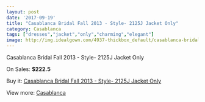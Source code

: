 ```yaml
---
layout: post
date: '2017-09-19'
title: "Casablanca Bridal Fall 2013 - Style- 2125J Jacket Only"
category: Casablanca
tags: ["dresses","jacket","only","charming","elegant"]
image: http://img.idealgown.com/4937-thickbox_default/casablanca-bridal-fall-2013-style-2125j-jacket-only.jpg
---
```

Casablanca Bridal Fall 2013 - Style- 2125J Jacket Only

On Sales: **$222.5**
<a href="https://www.idealgown.com/en/casablanca/2222-casablanca-bridal-fall-2013-style-2125j-jacket-only.html"><amp-img layout="responsive" width="600" height="600" src="//img.idealgown.com/4937-thickbox_default/casablanca-bridal-fall-2013-style-2125j-jacket-only.jpg" alt="Casablanca Bridal Fall 2013 - Style- 2125J Jacket Only 0" /></a>

Buy it: [Casablanca Bridal Fall 2013 - Style- 2125J Jacket Only](https://www.idealgown.com/en/casablanca/2222-casablanca-bridal-fall-2013-style-2125j-jacket-only.html "Casablanca Bridal Fall 2013 - Style- 2125J Jacket Only")

View more: [Casablanca](https://www.idealgown.com/en/31-casablanca "Casablanca")